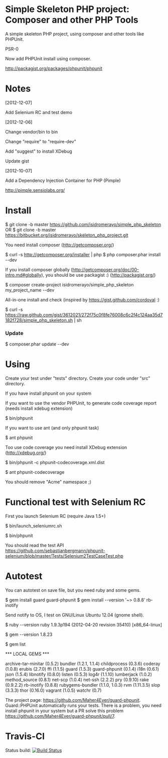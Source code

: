 Simple Skeleton PHP project: Composer and other PHP Tools
=========================================================

A simple skeleton PHP project, using composer and other tools like PHPUnit.

PSR-0

Now add PHPUnit install using composer.

http://packagist.org/packages/phpunit/phpunit

Notes
=====

[2012-12-07]

Add Selenium RC and test demo

[2012-12-06] 

Change vendor/bin to bin

Change "require" to "require-dev"

Add "suggest" to install XDebug

Update gist

[2012-10-07] 

Add a  Dependency Injection Container for PHP (Pimple)

http://pimple.sensiolabs.org/

Install
=======

$ git clone -b master https://github.com/isidromerayo/simple_php_skeleton
OR
$ git clone -b master https://bitbucket.org/isidromerayo/skeleton_php_project.git

You need install composer (http://getcomposer.org/)

$ curl -s http://getcomposer.org/installer | php
$ php composer.phar install --dev

If you install composer globally (http://getcomposer.org/doc/00-intro.md#globally),
you should be use packagist :) (http://packagist.org/)

$ composer create-project isidromerayo/simple_php_skeleton my_project_name --dev

All-in-one install and check (inspired by https://gist.github.com/cordoval :)

$ curl -s https://raw.github.com/gist/3612021/272f75c0f8fe76008c6c2f4c124aa35d7182f728/simple_php_skeleton.sh | sh

### Update

$ composer.phar update --dev

Using
=====

Create your test under "tests" directory.
Create your code under "src" directory.

If you have install phpunit on your system

If you want to use the vendor PHPUnit, to generate code coverage report (needs install xdebug extension)

$ bin/phpunit

If you want to use ant (and only phpunit task)

$ ant phpunit

Too use code coverage you need install XDebug extension (http://xdebug.org/)

$ bin/phpunit -c phpunit-codecoverage.xml.dist

$ ant phpunit-codecoverage

You should remove "Acme" namespace ;)

Functional test with Selenium RC
================================

First you launch Selenium RC (require Java 1.5+)

$ bin/launch_seleniumrc.sh

$ bin/phpunit

You should read the test API https://github.com/sebastianbergmann/phpunit-selenium/blob/master/Tests/Selenium2TestCaseTest.php

Autotest
========

You can autotest on save file, but you need ruby and some gems.

$ gem install guard guard-phpunit
$ gem install --version '~> 0.8.8' rb-inotify

Send notify to OS, I test on GNU/Linux Ubuntu 12.04 (gnome shell).

$ ruby --version
ruby 1.9.3p194 (2012-04-20 revision 35410) [x86_64-linux]

$ gem --version
1.8.23

$ gem list

*** LOCAL GEMS ***

archive-tar-minitar (0.5.2)
bundler (1.2.1, 1.1.4)
childprocess (0.3.6)
coderay (1.0.8)
erubis (2.7.0)
ffi (1.1.5)
guard (1.5.3)
guard-phpunit (0.1.4)
i18n (0.6.1)
json (1.5.4)
libnotify (0.8.0)
listen (0.5.3)
log4r (1.1.10)
lumberjack (1.0.2)
method_source (0.8.1)
net-scp (1.0.4)
net-ssh (2.2.2)
pry (0.9.10)
rake (0.9.2.2)
rb-inotify (0.8.8)
rubygems-bundler (1.1.0, 1.0.3)
rvm (1.11.3.5)
slop (3.3.3)
thor (0.16.0)
vagrant (1.0.5)
watchr (0.7)


The project page: https://github.com/Maher4Ever/guard-phpunit. Guard::PHPUnit automatically runs your tests.
There is a problem, you need install phpunit in your system but a PR solve this problem https://github.com/Maher4Ever/guard-phpunit/pull/7.


Travis-CI
=========

Status build: [![Build Status](https://secure.travis-ci.org/isidromerayo/simple_php_skeleton.png)](http://travis-ci.org/isidromerayo/simple_php_skeleton)
